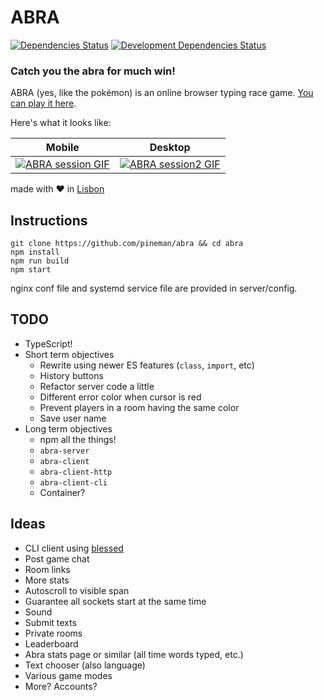 # ABRA
[![Dependencies Status](https://david-dm.org/pineman/abra/status.svg)](https://david-dm.org/pineman/abra)
[![Development Dependencies Status](https://david-dm.org/pineman/abra/dev-status.svg)](https://david-dm.org/pineman/abra?type=dev)

### Catch you the abra for much win!
ABRA (yes, like the pokémon) is an online browser typing race game.
[You can play it here](https://abra.pineman.win).

Here's what it looks like:

| Mobile                                                    | Desktop                                                            |
| --------------------------------------------------------- | ------------------------------------------------------------------ |
| [![ABRA session GIF](abra.gif)](https://abra.pineman.win) | [![ABRA session2 GIF](abra_desktop.gif)](https://abra.pineman.win) |

made with :heart: in [Lisbon](https://en.wikipedia.org/wiki/Lisbon)

## Instructions
```
git clone https://github.com/pineman/abra && cd abra
npm install
npm run build
npm start
```
nginx conf file and systemd service file are provided in server/config.

## TODO
 * TypeScript!
 * Short term objectives
	* Rewrite using newer ES features (`class`, `import`, etc)
	* History buttons
	* Refactor server code a little
	* Different error color when cursor is red
	* Prevent players in a room having the same color
	* Save user name
 * Long term objectives
	* npm all the things!
	* `abra-server`
	* `abra-client`
	* `abra-client-http`
	* `abra-client-cli`
	* Container?

## Ideas
 * CLI client using [blessed](https://github.com/chjj/blessed)
 * Post game chat
 * Room links
 * More stats
 * Autoscroll to visible span
 * Guarantee all sockets start at the same time
 * Sound
 * Submit texts
 * Private rooms
 * Leaderboard
 * Abra stats page or similar (all time words typed, etc.)
 * Text chooser (also language)
 * Various game modes
 * More? Accounts?
